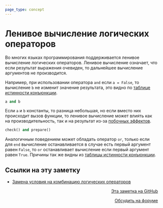 ```yaml
---
page_type: concept
---
```


# Ленивое вычисление логических операторов

Во многих языках программирования поддерживается ленивое вычисление логических операторов. Ленивое вычисление означает, что если результат выражения очевиден, то дальнейшее вычисление аргументов не производится.

Например, при использовании оператора `and` если `a = False`, то вычисление `b` не изменит значение результата, это видно по [таблице истинности конъюнкции](20221120111255.md).

```python
a and b
```

Если `a` и `b` константы, то разница небольшая, но если вместо них происходит вызов функции, то ленивое вычисление может влиять как на производительность, так и на результат из-за [побочных эффектов](20221120112756.md).

```python
check() and prepare()
```

Аналогичным поведением может обладать оператор `or`, только если для `end` вычисление останавливается в случае есть первый аргумент равен `False`, то `or` останавливает вычисление если первый аргумент равен `True`. Причины так же видны из [таблицы истинности конъюнкции](20221120111255.md).



## Ссылки на эту заметку

* [Замена условия на комбинацию логических операторов](20221120113343.md)


<p v-pre style="text-align: right">
  <a href="https://github.com/Kverde/algorithms/blob/main/source/20221120112239.md" target="_blank">
  Эта заметка на GitHub
  </a>
</p>



<p v-pre style="text-align: right">
  <a href="https://discourse.comtext.space/new-topic?title=%D0%9B%D0%B5%D0%BD%D0%B8%D0%B2%D0%BE%D0%B5%20%D0%B2%D1%8B%D1%87%D0%B8%D1%81%D0%BB%D0%B5%D0%BD%D0%B8%D0%B5%20%D0%BB%D0%BE%D0%B3%D0%B8%D1%87%D0%B5%D1%81%D0%BA%D0%B8%D1%85%20%D0%BE%D0%BF%D0%B5%D1%80%D0%B0%D1%82%D0%BE%D1%80%D0%BE%D0%B2&body=&category=algorithm" target="_blank">
  Обсудить на форуме
  </a>
</p>
